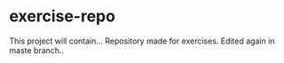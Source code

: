 # exercise-repo
This project will contain...
Repository made for exercises.
Edited again in maste branch..